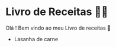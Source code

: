 # Livro de Receitas :man_cook:

Olá ! Bem vindo ao meu Livro de receitas :wave:

- Lasanha de carne 

